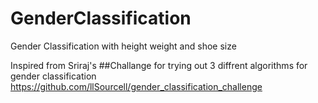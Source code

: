 # GenderClassification
Gender Classification with height weight and shoe size

Inspired from Sriraj's ##Challange for trying out 3 diffrent algorithms for gender classification
https://github.com/llSourcell/gender_classification_challenge



